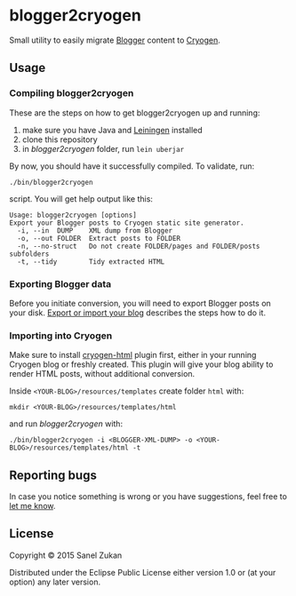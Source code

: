 # blogger2cryogen

Small utility to easily migrate [Blogger](http://blogger.com) content to [Cryogen](http://cryogenweb.org).

## Usage

### Compiling blogger2cryogen

These are the steps on how to get blogger2cryogen up and running:

1. make sure you have Java and [Leiningen](http://leiningen.org) installed
2. clone this repository
3. in _blogger2cryogen_ folder, run `lein uberjar`

By now, you should have it successfully compiled. To validate, run:

```
./bin/blogger2cryogen
```

script. You will get help output like this:

```
Usage: blogger2cryogen [options]
Export your Blogger posts to Cryogen static site generator.
  -i, --in  DUMP    XML dump from Blogger
  -o, --out FOLDER  Extract posts to FOLDER
  -n, --no-struct   Do not create FOLDER/pages and FOLDER/posts subfolders
  -t, --tidy        Tidy extracted HTML
```

### Exporting Blogger data

Before you initiate conversion, you will need to export Blogger posts on
your disk. [Export or import your blog](https://support.google.com/blogger/answer/97416?hl=en)
describes the steps how to do it.

### Importing into Cryogen

Make sure to install
[cryogen-html](https://github.com/sanel/cryogen-html) plugin first,
either in your running Cryogen blog or freshly created. This plugin
will give your blog ability to render HTML posts, without additional
conversion.

Inside `<YOUR-BLOG>/resources/templates` create folder `html` with:

```
mkdir <YOUR-BLOG>/resources/templates/html
```

and run _blogger2cryogen_ with:

```
./bin/blogger2cryogen -i <BLOGGER-XML-DUMP> -o <YOUR-BLOG>/resources/templates/html -t
```

## Reporting bugs

In case you notice something is wrong or you have suggestions, feel
free to [let me know](https://github.com/sanel/blogger2cryogen/issues).

## License

Copyright © 2015 Sanel Zukan

Distributed under the Eclipse Public License either version 1.0 or (at
your option) any later version.
